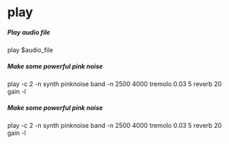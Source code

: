 # play

##### Play audio file

   play  $audio_file

##### Make some powerful pink noise

   play  -c 2 -n synth pinknoise band -n 2500 4000 tremolo 0.03 5 reverb 20 gain -l

##### Make some powerful pink noise

   play  -c 2 -n synth pinknoise band -n 2500 4000 tremolo 0.03 5 reverb 20 gain -l
